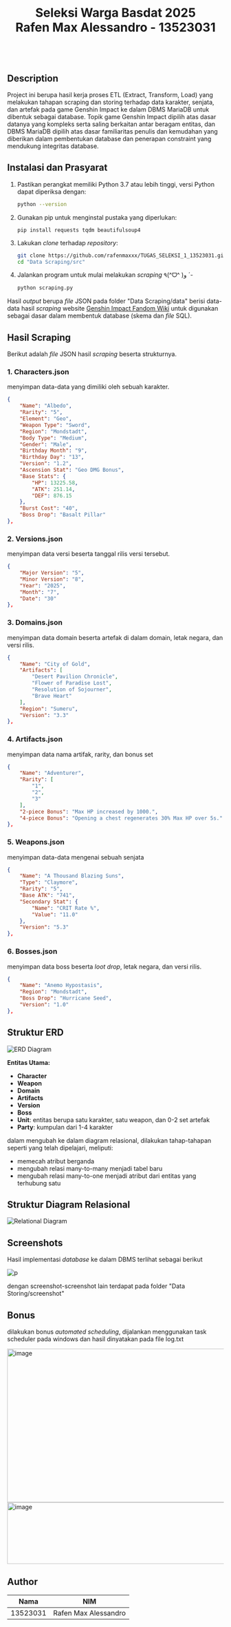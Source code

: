 <h1 align="center">
  <br>
  Seleksi Warga Basdat 2025 <br>
  Rafen Max Alessandro - 13523031
  <br>
  <br>
</h1>

<h2 align="left">
  <br>
  Description
  <br>
</h2>
Project ini berupa hasil kerja proses ETL (Extract, Transform, Load) yang melakukan tahapan scraping dan storing terhadap data karakter, senjata, dan artefak pada game Genshin Impact ke dalam DBMS MariaDB untuk dibentuk sebagai database. 
Topik game Genshin Impact dipilih atas dasar datanya yang kompleks serta saling berkaitan antar beragam entitas, dan DBMS MariaDB dipilih atas dasar familiaritas penulis dan kemudahan yang diberikan dalam pembentukan database dan penerapan constraint yang mendukung integritas database.
  <br>

## Instalasi dan Prasyarat
1. Pastikan perangkat memiliki Python 3.7 atau lebih tinggi, versi Python dapat diperiksa dengan:  
    ```bash
   python --version
   ```
2. Gunakan pip untuk menginstal pustaka yang diperlukan:
   ```
   pip install requests tqdm beautifulsoup4
   ```
3. Lakukan _clone_ terhadap _repository_:
   ```bash
   git clone https://github.com/rafenmaxxx/TUGAS_SELEKSI_1_13523031.git
   cd "Data Scraping/src"
   ```
4. Jalankan program untuk mulai melakukan _scraping_ ٩(^ᗜ^ )و ´-
   ```bash
   python scraping.py
   ```
Hasil _output_ berupa _file_ JSON pada folder "Data Scraping/data" berisi data-data hasil _scraping_ website [Genshin Impact Fandom Wiki](https://genshin-impact.fandom.com/wiki/Genshin_Impact_Wiki) untuk digunakan sebagai dasar dalam membentuk database (skema dan _file_ SQL).

## Hasil Scraping
Berikut adalah _file_ JSON hasil _scraping_ beserta strukturnya.
### 1. Characters.json
menyimpan data-data yang dimiliki oleh sebuah karakter.
```json
{
    "Name": "Albedo",
    "Rarity": "5",
    "Element": "Geo",
    "Weapon Type": "Sword",
    "Region": "Mondstadt",
    "Body Type": "Medium",
    "Gender": "Male",
    "Birthday Month": "9",
    "Birthday Day": "13",
    "Version": "1.2",
    "Ascension Stat": "Geo DMG Bonus",
    "Base Stats": {
        "HP": 13225.58,
        "ATK": 251.14,
        "DEF": 876.15
    },
    "Burst Cost": "40",
    "Boss Drop": "Basalt Pillar"
},
```
### 2. Versions.json
menyimpan data versi beserta tanggal rilis versi tersebut.
```json
{
    "Major Version": "5",
    "Minor Version": "8",
    "Year": "2025",
    "Month": "7",
    "Date": "30"
},
```
### 3. Domains.json
menyimpan data domain beserta artefak di dalam domain, letak negara, dan versi rilis.
```json
{
    "Name": "City of Gold",
    "Artifacts": [
        "Desert Pavilion Chronicle",
        "Flower of Paradise Lost",
        "Resolution of Sojourner",
        "Brave Heart"
    ],
    "Region": "Sumeru",
    "Version": "3.3"
},
```
### 4. Artifacts.json
menyimpan data nama artifak, rarity, dan bonus set
```json
{
    "Name": "Adventurer",
    "Rarity": [
        "1",
        "2",
        "3"
    ],
    "2-piece Bonus": "Max HP increased by 1000.",
    "4-piece Bonus": "Opening a chest regenerates 30% Max HP over 5s."
},
```
### 5. Weapons.json
menyimpan data-data mengenai sebuah senjata
```json
{
    "Name": "A Thousand Blazing Suns",
    "Type": "Claymore",
    "Rarity": "5",
    "Base ATK": "741",
    "Secondary Stat": {
        "Name": "CRIT Rate %",
        "Value": "11.0"
    },
    "Version": "5.3"
},
```
### 6. Bosses.json
menyimpan data boss beserta _loot drop_, letak negara, dan versi rilis.
```json
{
    "Name": "Anemo Hypostasis",
    "Region": "Mondstadt",
    "Boss Drop": "Hurricane Seed",
    "Version": "1.0"
},
```

## Struktur ERD
![ERD Diagram](Data%20Storing/design/diagram%20ERD.png)

**Entitas Utama:**
- **Character**
- **Weapon**
- **Domain**
- **Artifacts**
- **Version**
- **Boss**
- **Unit**: entitas berupa satu karakter, satu weapon, dan 0-2 set artefak
- **Party**: kumpulan dari 1-4 karakter

dalam mengubah ke dalam diagram relasional, dilakukan tahap-tahapan seperti yang telah dipelajari, meliputi:
- memecah atribut berganda
- mengubah relasi many-to-many menjadi tabel baru
- mengubah relasi many-to-one menjadi atribut dari entitas yang terhubung satu

## Struktur Diagram Relasional
![Relational Diagram](Data%20Storing/design/diagram%20relasional.png)

## Screenshots
Hasil implementasi _database_ ke dalam DBMS terlihat sebagai berikut


![p](Data%20Storing/screenshot/tables.png)


dengan screenshot-screenshot lain terdapat pada folder "Data Storing/screenshot"

## Bonus
dilakukan bonus _automated scheduling_, dijalankan menggunakan task scheduler pada windows dan hasil dinyatakan pada file log.txt


<img width="834" height="357" alt="image" src="https://github.com/user-attachments/assets/83eba7f3-f378-44c4-b0ea-5eec67619366" />
<img width="1015" height="143" alt="image" src="https://github.com/user-attachments/assets/30098cbc-a968-4f71-8800-d33b922ae491" />

## Author
| Nama | NIM |
|------|-----|
| 13523031 | Rafen Max Alessandro |

